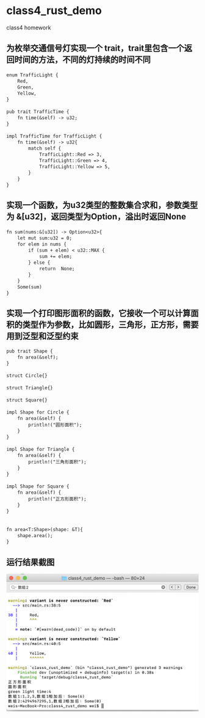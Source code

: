 # class4_rust_demo
class4 homework


## 为枚举交通信号灯实现一个 trait，trait里包含一个返回时间的方法，不同的灯持续的时间不同

```
enum TrafficLight {
    Red,
    Green,
    Yellow,
}

pub trait TrafficTime {
    fn time(&self) -> u32;
}

impl TrafficTime for TrafficLight {
    fn time(&self) -> u32{
        match self {
            TrafficLight::Red => 3,
            TrafficLight::Green => 4,
            TrafficLight::Yellow => 5,
        }
    }
}

```

## 实现一个函数，为u32类型的整数集合求和，参数类型为 &[u32]，返回类型为Option，溢出时返回None
```
fn sum(nums:&[u32]) -> Option<u32>{
    let mut sum:u32 = 0;
    for elem in nums {
        if (sum + elem) < u32::MAX {
            sum += elem;
        } else {
            return  None;
        }
    }
    Some(sum)
}
```

## 实现一个打印图形面积的函数，它接收一个可以计算面积的类型作为参数，比如圆形，三角形，正方形，需要用到泛型和泛型约束
```
pub trait Shape {
    fn area(&self);
}

struct Circle{}

struct Triangle{}

struct Square{}

impl Shape for Circle {
    fn area(&self) {
        println!("圆形面积");
    }
}

impl Shape for Triangle {
    fn area(&self) {
        println!("三角形面积");
    }
}

impl Shape for Square {
    fn area(&self) {
        println!("正方形面积");
    }
}


fn area<T:Shape>(shape: &T){
    shape.area();
}
```

## 运行结果截图
![ScreenShot of Server ](ScreenShot.png)